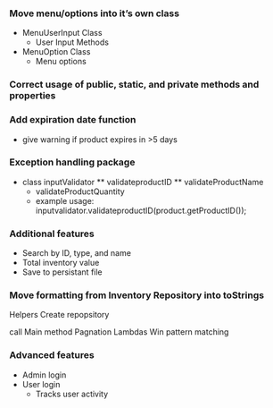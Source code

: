 ### Move menu/options into it’s own class
* MenuUserInput Class
    * User Input Methods
* MenuOption Class
  * Menu options

### Correct usage of public, static, and private methods and properties
### Add expiration date function
* give warning if product expires in >5 days

### Exception handling package
* class inputValidator
  ** validateproductID
  ** validateProductName
    * validateProductQuantity 
    * example usage: inputvalidator.validateproductID(product.getProductID());


### Additional features
  * Search by ID, type, and name
  * Total inventory value
  * Save to persistant file

### Move formatting from Inventory Repository into toStrings

Helpers
Create repopsitory

call Main method
Pagnation
Lambdas
Win pattern matching

### Advanced features
  * Admin login
  * User login
    * Tracks user activity